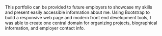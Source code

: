 This portfolio can be provided to future employers to showcase my skills and present easily accessible information about me.
Using Bootstrap to build a responsive web page and modern front end development tools, I was able to create one central domain for organizing projects, biographical information, and employer contact info.
